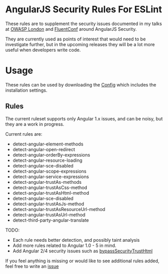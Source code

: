 # AngularJS Security Rules For ESLint

These rules are to supplement the security issues documented in my talks at [OWASP London](https://www.slideshare.net/LewisArdern/owasp-london-so-you-thought-you-were-safe-using-angularjs-think-again) and [FluentConf](https://www.slideshare.net/LewisArdern/so-you-thought-you-were-safe-using-angularjs-think-again) around AngularJS Security.

They are currently used as points of interest that would need to be investigate further, but in the upcoming releases they will be a lot more useful when developers write code.

# Usage

These rules can be used by downloading the [Config](https://github.com/LewisArdern/eslint-config-angular-security) which includes the installation settings.

## Rules

The current ruleset supports only Angular 1.x issues, and can be noisy, but they are a work in progress. 

Current rules are:
* detect-angular-element-methods
* detect-angular-open-redirect
* detect-angular-orderBy-expressions
* detect-angular-resource-loading
* detect-angular-sce-disabled
* detect-angular-scope-expressions
* detect-angular-service-expressions
* detect-angular-trustAs-methods
* detect-angular-trustAsCss-method
* detect-angular-trustAsHtml-method
* detect-angular-sce-disabled
* detect-angular-trustAsJs-method
* detect-angular-trustAsResourceUrl-method
* detect-angular-trustAsUrl-method
* detect-third-party-angular-translate

TODO:
* Each rule needs better detection, and possibly taint analysis
* Add more rules related to Angular 1.0 - 5 in mind.
* Add Angular 2/4 security issues such as [bypassSecurityTrustHtml](https://angular.io/api/platform-browser/DomSanitizer#bypassSecurityTrustHtml) 

If you feel anything is missing or would like to see additional rules added, feel free to write an [issue](https://github.com/LewisArdern/eslint-plugin-angularjs-security-rules/issues)